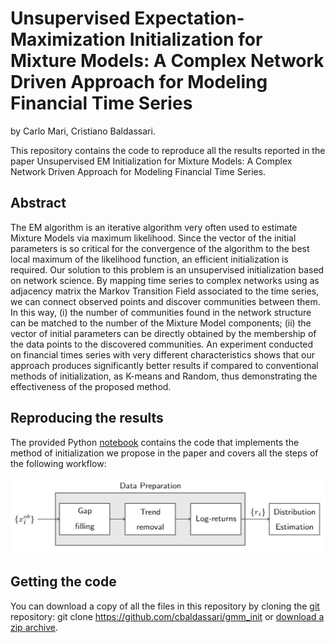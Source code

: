 # Unsupervised Expectation-Maximization Initialization for Mixture Models: A Complex Network Driven Approach for Modeling Financial Time Series

by
Carlo Mari,
Cristiano Baldassari.

This repository contains the code to reproduce all the results reported in the paper Unsupervised EM Initialization for Mixture Models: A Complex Network Driven Approach for Modeling Financial Time Series.

## Abstract

The EM algorithm is an iterative algorithm very often used to estimate Mixture Models via maximum likelihood. Since the vector of the initial parameters is so critical for the convergence of the algorithm to the best local maximum of the likelihood function, an efficient initialization is required. Our solution to this problem is an unsupervised initialization based on network science. By mapping time series to complex networks using as adjacency matrix the Markov Transition Field associated to the time series, we can connect observed points and discover communities between them. In this way, (i) the number of communities found in the network structure can be matched to the number of the Mixture Model components; (ii) the vector of initial parameters can be directly obtained by the membership of the data points to the discovered communities. An experiment conducted on financial times series with very different characteristics shows that
our approach produces significantly better results if compared to conventional methods of initialization, as K-means and Random, thus demonstrating the effectiveness of the proposed method.

## Reproducing the results

The provided Python [notebook](https://github.com/cbaldassari/gmm_init/blob/main/workflow.ipynb) contains the code that implements the method of initialization we propose in the paper and covers all the steps of the following workflow:

![Workflow](https://github.com/cbaldassari/gmm_init/blob/main/img/workflow.png)

## Getting the code
You can download a copy of all the files in this repository by cloning the
[git](https://github.com/cbaldassari/gmm_init) repository:
    git clone https://github.com/cbaldassari/gmm_init
or [download a zip archive](https://github.com/cbaldassari/gmm_init/archive/refs/heads/main.zip).
